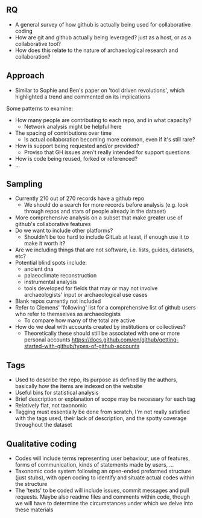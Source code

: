 ## RQ
- A general survey of how github is actually being used for collaborative coding
- How are git and github actually being leveraged? just as a host, or as a collaborative tool?
- How does this relate to the nature of archaeological research and collaboration?

## Approach
- Similar to Sophie and Ben's paper on 'tool driven revolutions', which highlighted a trend and commented on its implications

Some patterns to examine:
- How many people are contributing to each repo, and in what capacity?
  - Network analysis might be helpful here
- The spacing of contributions over time
  - Is actual collaboration becoming more common, even if it's still rare?
- How is support being requested and/or provided?
  - Proviso that GH issues aren't really intended for support questions
- How is code being reused, forked or referenced?
- ...

## Sampling
- Currently 210 out of 270 records have a github repo
  - We should do a search for more records before analysis (e.g. look through repos and stars of people already in the dataset)
- More comprehensive analysis on a subset that make greater use of github's collaborative features
- Do we want to include other platforms?
  - Shouldn't be too hard to include GitLab at least, if enough use it to make it worth it?
- Are we including things that are not software, i.e. lists, guides, datasets, etc?
- Potential blind spots include:
  - ancient dna
  - palaeoclimate reconstruction
  - instrumental analysis
  - tools developed for fields that may or may not involve archaeologists' input or archaeological use cases
- Blank repos currently not included
- Refer to Clemens' 'following' list for a comprehensive list of github users who refer to themselves as archaeologists
  - To compare how many of the total are active
- How do we deal with accounts created by institutions or collectives?
  - Theoretically these should still be associated with one or more personal accounts <https://docs.github.com/en/github/getting-started-with-github/types-of-github-accounts>

## Tags
- Used to describe the repo, its purpose as defined by the authors, basically how the items are indexed on the website
- Useful bins for statistical analysis
- Brief description or explanation of scope may be necessary for each tag
- Relatively flat, not taxonomic
- Tagging must essentially be done from scratch, I'm not really satisfied with the tags used, their lack of description, and the spotty coverage throughout the dataset

## Qualitative coding
- Codes will include terms representing user behaviour, use of features, forms of communication, kinds of statements made by users, ...
- Taxonomic code system following an open-ended preformed structure (just stubs), with open coding to identify and situate actual codes within the structure
- The 'texts' to be coded will include issues, commit messages and pull requests. Maybe also readme files and comments within code, though we will have to determine the circumstances under which we delve into these materials


